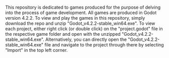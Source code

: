 This repository is dedicated to games produced for the purpose of delving into the process of game development.
All games are produced in Godot version 4.2.2.
To view and play the games in this repository, simply download the repo and unzip "Godot_v4.2.2-stable_win64.exe".
To view each project, either right click (or double click) on the "project.godot" file in the respective game folder and open with the unzipped "Godot_v4.2.2-stable_win64.exe".
Alternatively, you can directly open the "Godot_v4.2.2-stable_win64.exe" file and navigate to the project through there by selecting "Import" in the top left corner.
